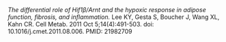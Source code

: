 ---
---
_The differential role of Hif1β/Arnt and the hypoxic response in adipose function, fibrosis, and inflammation._
Lee KY, Gesta S, Boucher J, Wang XL, Kahn CR.
Cell Metab. 2011 Oct 5;14(4):491-503. doi: 10.1016/j.cmet.2011.08.006.
PMID: 21982709
